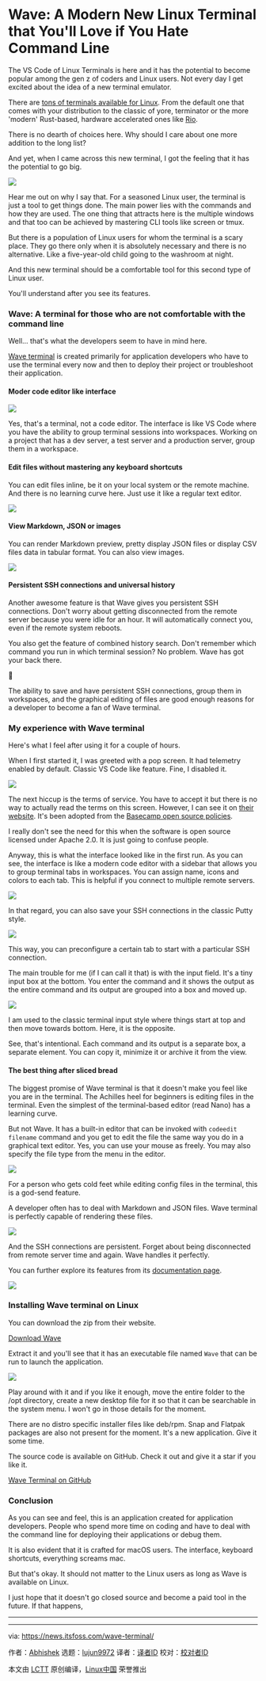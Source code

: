 [#]: subject: "Wave: A Modern New Linux Terminal that You'll Love if You Hate Command Line"
[#]: via: "https://news.itsfoss.com/wave-terminal/"
[#]: author: "Abhishek https://news.itsfoss.com/author/root/"
[#]: collector: "lujun9972/lctt-scripts-1700446145"
[#]: translator: " "
[#]: reviewer: " "
[#]: publisher: " "
[#]: url: " "

Wave: A Modern New Linux Terminal that You'll Love if You Hate Command Line
======
The VS Code of Linux Terminals is here and it has the potential to
become popular among the gen z of coders and Linux users.
Not every day I get excited about the idea of a new terminal emulator.

There are [tons of terminals available for Linux][1]. From the default one that comes with your distribution to the classic of yore, terminator or the more 'modern' Rust-based, hardware accelerated ones like [Rio][2].

There is no dearth of choices here. Why should I care about one more addition to the long list?

And yet, when I came across this new terminal, I got the feeling that it has the potential to go big.

![][3]

Hear me out on why I say that. For a seasoned Linux user, the terminal is just a tool to get things done. The main power lies with the commands and how they are used. The one thing that attracts here is the multiple windows and that too can be achieved by mastering CLI tools like screen or tmux.

But there is a population of Linux users for whom the terminal is a scary place. They go there only when it is absolutely necessary and there is no alternative. Like a five-year-old child going to the washroom at night.

And this new terminal should be a comfortable tool for this second type of Linux user.

You'll understand after you see its features.

### Wave: A terminal for those who are not comfortable with the command line

Well... that's what the developers seem to have in mind here.

[Wave terminal][4] is created primarily for application developers who have to use the terminal every now and then to deploy their project or troubleshoot their application.

#### Moder code editor like interface

![][5]

Yes, that's a terminal, not a code editor. The interface is like VS Code where you have the ability to group terminal sessions into workspaces. Working on a project that has a dev server, a test server and a production server, group them in a workspace.

#### Edit files without mastering any keyboard shortcuts

You can edit files inline, be it on your local system or the remote machine. And there is no learning curve here. Just use it like a regular text editor.

![][6]

#### View Markdown, JSON or images

You can render Markdown preview, pretty display JSON files or display CSV files data in tabular format. You can also view images.

![][7]

#### Persistent SSH connections and universal history

Another awesome feature is that Wave gives you persistent SSH connections. Don't worry about getting disconnected from the remote server because you were idle for an hour. It will automatically connect you, even if the remote system reboots.

You also get the feature of combined history search. Don't remember which command you run in which terminal session? No problem. Wave has got your back there.

🤩

The ability to save and have persistent SSH connections, group them in workspaces, and the graphical editing of files are good enough reasons for a developer to become a fan of Wave terminal.

### My experience with Wave terminal

Here's what I feel after using it for a couple of hours.

When I first started it, I was greeted with a pop screen. It had telemetry enabled by default. Classic VS Code like feature. Fine, I disabled it.

![][8]

The next hiccup is the terms of service. You have to accept it but there is no way to actually read the terms on this screen. However, I can see it on [their website][9]. It's been adopted from the [Basecamp open source policies][10].

I really don't see the need for this when the software is open source licensed under Apache 2.0. It is just going to confuse people.

Anyway, this is what the interface looked like in the first run. As you can see, the interface is like a modern code editor with a sidebar that allows you to group terminal tabs in workspaces. You can assign name, icons and colors to each tab. This is helpful if you connect to multiple remote servers.

![][11]

In that regard, you can also save your SSH connections in the classic Putty style.

![][12]

This way, you can preconfigure a certain tab to start with a particular SSH connection.

The main trouble for me (if I can call it that) is with the input field. It's a tiny input box at the bottom. You enter the command and it shows the output as the entire command and its output are grouped into a box and moved up.

![][13]

I am used to the classic terminal input style where things start at top and then move towards bottom. Here, it is the opposite.

See, that's intentional. Each command and its output is a separate box, a separate element. You can copy it, minimize it or archive it from the view.

#### The best thing after sliced bread

The biggest promise of Wave terminal is that it doesn't make you feel like you are in the terminal. The Achilles heel for beginners is editing files in the terminal. Even the simplest of the terminal-based editor (read Nano) has a learning curve.

But not Wave. It has a built-in editor that can be invoked with `codeedit filename` command and you get to edit the file the same way you do in a graphical text editor. Yes, you can use your mouse as freely. You may also specify the file type from the menu in the editor.

![][14]

For a person who gets cold feet while editing config files in the terminal, this is a god-send feature.

A developer often has to deal with Markdown and JSON files. Wave terminal is perfectly capable of rendering these files.

![][15]

And the SSH connections are persistent. Forget about being disconnected from remote server time and again. Wave handles it perfectly.

You can further explore its features from its [documentation page][16].

![][17]

### Installing Wave terminal on Linux

You can download the zip from their website.

[Download Wave][18]

Extract it and you'll see that it has an executable file named `Wave` that can be run to launch the application.

![][19]

Play around with it and if you like it enough, move the entire folder to the /opt directory, create a new desktop file for it so that it can be searchable in the system menu. I won't go in those details for the moment.

There are no distro specific installer files like deb/rpm. Snap and Flatpak packages are also not present for the moment. It's a new application. Give it some time.

The source code is available on GitHub. Check it out and give it a star if you like it.

[Wave Terminal on GitHub][20]

### Conclusion

As you can see and feel, this is an application created for application developers. People who spend more time on coding and have to deal with the command line for deploying their applications or debug them.

It is also evident that it is crafted for macOS users. The interface, keyboard shortcuts, everything screams mac.

But that's okay. It should not matter to the Linux users as long as Wave is available on Linux.

I just hope that it doesn't go closed source and become a paid tool in the future. If that happens,

* * *

--------------------------------------------------------------------------------

via: https://news.itsfoss.com/wave-terminal/

作者：[Abhishek][a]
选题：[lujun9972][b]
译者：[译者ID](https://github.com/译者ID)
校对：[校对者ID](https://github.com/校对者ID)

本文由 [LCTT](https://github.com/LCTT/TranslateProject) 原创编译，[Linux中国](https://linux.cn/) 荣誉推出

[a]: https://news.itsfoss.com/author/root/
[b]: https://github.com/lujun9972
[1]: https://itsfoss.com/linux-terminal-emulators/
[2]: https://raphamorim.io/rio/
[3]: https://news.itsfoss.com/content/images/2023/11/wave-terminal.webp
[4]: https://www.waveterm.dev/
[5]: https://news.itsfoss.com/content/images/2023/11/wave-terminal-1.webp
[6]: https://news.itsfoss.com/content/images/2023/11/wave-edit-files-inline.webp
[7]: https://news.itsfoss.com/content/images/2023/11/view-images-wave-terminal.webp
[8]: https://news.itsfoss.com/content/images/2023/11/wave-terminal-tos.png
[9]: https://www.waveterm.dev/tos
[10]: https://github.com/basecamp/policies/blob/master/terms/index.md
[11]: https://news.itsfoss.com/content/images/2023/11/wave-terminal-first-screen.png
[12]: https://news.itsfoss.com/content/images/2023/11/wave-terminal-putty-like-ssh-connection-add.png
[13]: https://news.itsfoss.com/content/images/2023/11/wave-terminal-interface.png
[14]: https://news.itsfoss.com/content/images/2023/11/editing-files-wave-terminal.png
[15]: https://news.itsfoss.com/content/images/2023/11/wave-terminal-markdown-view.png
[16]: https://docs.waveterm.dev/quickstart
[17]: https://mintlify.s3-us-west-1.amazonaws.com/commandline/_generated/favicon/apple-touch-icon.png?v=3
[18]: https://www.waveterm.dev/download
[19]: https://news.itsfoss.com/content/images/2023/11/wave-terminal-executable.png
[20]: https://github.com/wavetermdev/waveterm
